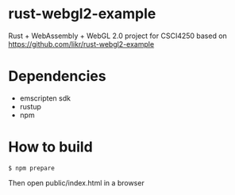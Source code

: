 # rust-webgl2-example

Rust + WebAssembly + WebGL 2.0 project for CSCI4250 based on https://github.com/likr/rust-webgl2-example

# Dependencies
* emscripten sdk
* rustup
* npm

# How to build

```console
$ npm prepare
```

Then open public/index.html in a browser
